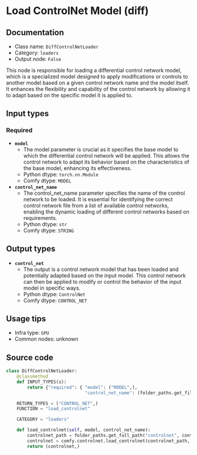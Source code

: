 # Load ControlNet Model (diff)
## Documentation
- Class name: `DiffControlNetLoader`
- Category: `loaders`
- Output node: `False`

This node is responsible for loading a differential control network model, which is a specialized model designed to apply modifications or controls to another model based on a given control network name and the model itself. It enhances the flexibility and capability of the control network by allowing it to adapt based on the specific model it is applied to.
## Input types
### Required
- **`model`**
    - The model parameter is crucial as it specifies the base model to which the differential control network will be applied. This allows the control network to adapt its behavior based on the characteristics of the base model, enhancing its effectiveness.
    - Python dtype: `torch.nn.Module`
    - Comfy dtype: `MODEL`
- **`control_net_name`**
    - The control_net_name parameter specifies the name of the control network to be loaded. It is essential for identifying the correct control network file from a list of available control networks, enabling the dynamic loading of different control networks based on requirements.
    - Python dtype: `str`
    - Comfy dtype: `STRING`
## Output types
- **`control_net`**
    - The output is a control network model that has been loaded and potentially adapted based on the input model. This control network can then be applied to modify or control the behavior of the input model in specific ways.
    - Python dtype: `ControlNet`
    - Comfy dtype: `CONTROL_NET`
## Usage tips
- Infra type: `GPU`
- Common nodes: unknown


## Source code
```python
class DiffControlNetLoader:
    @classmethod
    def INPUT_TYPES(s):
        return {"required": { "model": ("MODEL",),
                              "control_net_name": (folder_paths.get_filename_list("controlnet"), )}}

    RETURN_TYPES = ("CONTROL_NET",)
    FUNCTION = "load_controlnet"

    CATEGORY = "loaders"

    def load_controlnet(self, model, control_net_name):
        controlnet_path = folder_paths.get_full_path("controlnet", control_net_name)
        controlnet = comfy.controlnet.load_controlnet(controlnet_path, model)
        return (controlnet,)

```
